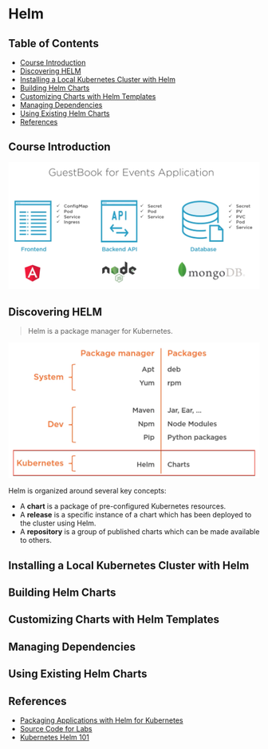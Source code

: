 # Helm


## Table of Contents

<!-- START doctoc generated TOC please keep comment here to allow auto update -->
<!-- DON'T EDIT THIS SECTION, INSTEAD RE-RUN doctoc TO UPDATE -->


- [Course Introduction](#course-introduction)
- [Discovering HELM](#discovering-helm)
- [Installing a Local Kubernetes Cluster with Helm](#installing-a-local-kubernetes-cluster-with-helm)
- [Building Helm Charts](#building-helm-charts)
- [Customizing Charts with Helm Templates](#customizing-charts-with-helm-templates)
- [Managing Dependencies](#managing-dependencies)
- [Using Existing Helm Charts](#using-existing-helm-charts)
- [References](#references)

<!-- END doctoc generated TOC please keep comment here to allow auto update -->


## Course Introduction

<div align="center"><img src="assets/guestbook-for-events-architecture.png" width="820"></div>


## Discovering HELM

> Helm is a package manager for Kubernetes.

<div align="center"><img src="assets/package-managers.png" width="600"></div>


Helm is organized around several key concepts:
- A **chart** is a package of pre-configured Kubernetes resources.
- A **release** is a specific instance of a chart which has been deployed to the cluster using Helm.
- A **repository** is a group of published charts which can be made available to others.


## Installing a Local Kubernetes Cluster with Helm


## Building Helm Charts


## Customizing Charts with Helm Templates


## Managing Dependencies


## Using Existing Helm Charts


## References

- [Packaging Applications with Helm for Kubernetes](https://app.pluralsight.com/library/courses/packaging-applications-helm-kubernetes/table-of-contents)
- [Source Code for Labs](https://github.com/phcollignon/helm)
- [Kubernetes Helm 101](https://www.aquasec.com/wiki/display/containers/Kubernetes+Helm+101)
